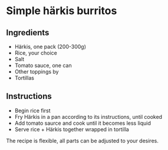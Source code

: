 # Simple härkis burritos

## Ingredients
- Härkis, one pack (200-300g)
- Rice, your choice
- Salt
- Tomato sauce, one can
- Other toppings by 
- Tortillas

## Instructions
- Begin rice first
- Fry Härkis in a pan according to its instructions, until cooked
- Add tomato saurce and cook until it becomes less liquid
- Serve rice + Härkis together wrapped in tortilla

The recipe is flexible, all parts can be adjusted to your desires.
